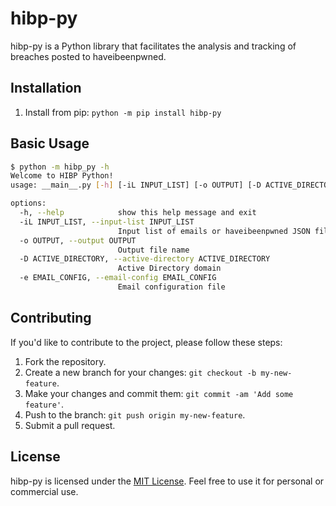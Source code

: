# hibp-py

hibp-py is a Python library that facilitates the analysis and tracking of breaches posted to haveibeenpwned.

## Installation

1. Install from pip: `python -m pip install hibp-py`

## Basic Usage

```bash
$ python -m hibp_py -h
Welcome to HIBP Python!
usage: __main__.py [-h] [-iL INPUT_LIST] [-o OUTPUT] [-D ACTIVE_DIRECTORY] [-e EMAIL_CONFIG]

options:
  -h, --help            show this help message and exit
  -iL INPUT_LIST, --input-list INPUT_LIST
                        Input list of emails or haveibeenpwned JSON file
  -o OUTPUT, --output OUTPUT
                        Output file name
  -D ACTIVE_DIRECTORY, --active-directory ACTIVE_DIRECTORY
                        Active Directory domain
  -e EMAIL_CONFIG, --email-config EMAIL_CONFIG
                        Email configuration file
```

## Contributing

If you'd like to contribute to the project, please follow these steps:

1. Fork the repository.
2. Create a new branch for your changes: `git checkout -b my-new-feature`.
3. Make your changes and commit them: `git commit -am 'Add some feature'`.
4. Push to the branch: `git push origin my-new-feature`.
5. Submit a pull request.

## License

hibp-py is licensed under the [MIT License](https://opensource.org/licenses/MIT). Feel free to use it for personal or commercial use.
